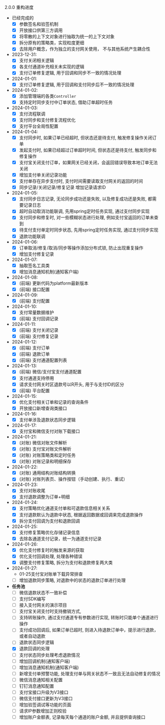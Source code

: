 2.0.0 重构进度
- 已经完成的
  - [x] 参数签名和验签机制
  - [x] 开放接口供第三方调用
  - [x] 将零散的上下文对象进行抽取为统一的上下文对象
  - [x] 拆分原有的策略类，实现粒度更细
  - [x] 去除用户概念，作为独立的支付网关使用， 不与其他系统产生耦合性
- 2023-12-31:
  - [x] 支付关闭相关逻辑
  - [x] 各支付通道补充相关未实现的逻辑
  - [x] 支付订单修复逻辑, 用于回调和同步不一致的情况处理
- 2024-01-01:
  - [x] 支付订单修复逻辑, 用于回调和支付同步后不一致的情况处理
- 2024-01-02:
  - [x] 添加管理端的各类`Controller`    
  - [x] 支持定时同步支付中订单状态, 借助订单超时任务
- 2024-01-03:
  - [x] 支付流程联调
  - [x] 支付同步和支付修复流程优化
  - [x] 支付平台全局性配置
- 2024-01-04:
  - [x] 支付同步时, 如果订单已经超时, 但状态还是待支付, 触发修复操作关闭订单
  - [x] 发起支付时, 如果已经超过订单超时时间, 但状态还是待支付, 触发同步和修复操作
  - [x] 支付宝关闭支付订单，如果网关已经关闭，会返回错误导致本地订单无法关闭
  - [x] 增加支付单关闭记录功能
  - [x] 支付单存在异步支付时, 支付时间需要读取支付网关的返回的时间
  - [x] 同步记录/关闭记录/修复记录 增加记录请求ID
- 2024-01-05:
  - [x] 支付同步日志记录, 无论同步成功还是失败, 以及修复成功还是失败, 都需要记录日志
  - [x] 超时自动取消功能联调, 先用spring定时任务实现, 通过支付同步实现
  - [x] 支付同步和修复时, 对一些模糊状态进行处理, 例如支付宝返回的订单未查到
  - [x] 待支付支付单定时同步状态, 先用spring定时任务实现, 通过支付同步实现
  - [x] 退款功能联调
- 2024-01-06:
  - [x] 订单取消/修复/取消/同步等操作添加分布式锁, 防止出现重复操作
  - [x] 增加支付修复记录
- 2024-01-07:
  - [x] 抽取签名工具类
  - [x] 增加消息通知机制(通知客户端)
- 2024-01-08:
  - [x] (前端) 更新代码为platform最新版本
  - [x] (前端) 接口配置
- 2024-01-09:
  - [x] (前端) 支付配置
- 2024-01-10:
  - [x] 支付常量数据维护
  - [x] (前端) 支付回调记录
- 2024-01-11:
  - [x] (前端) 支付关闭记录
  - [x] (前端) 支付修复记录
- 2024-01-12:
  - [x] (前端) 支付订单
  - [x] (前端) 退款订单
  - [x] (前端) 支付通道配置列表
- 2024-01-13:
  - [x] (前端) 微信/支付宝支付通道配置
  - [x] 支付通道支持停用
  - [x] 请求支付网关时区退款号以R开头, 用于与支付ID的区分
  - [x] (前端) 平台配置
- 2024-01-15:
  - [x] 优化支付相关订单和记录的查询条件
  - [x] 开放接口新增查询类接口
- 2024-01-16:
  - [x] 支付单涉及退款状态同步逻辑
- 2024-01-17:
  - [x] 支付宝和微信支付对账下载接口
- 2024-01-21:
  - [x] (对账) 微信对账文件解析
  - [x] (对账) 支付宝对账文件解析
  - [x] (对账) 对账策略类和定时任务
  - [x] (对账) 对账记录和明细保存
- 2024-01-22:
  - [x] (对账) 通用结构对账结构转换
  - [x] (对账) 对账列表页、操作按钮（手动创建、执行、重试）
- 2024-01-23:
  - [x] 支付对账收尾
  - [x] 支付退款调整为订单+明细
- 2024-01-24:
  - [x] 支付策略优化通道支付单和可退款信息相关关系
  - [x] 支付退款默认为退款中状态, 根据返回数据或回调来完成退款操作
  - [x] 拆分支付回调为支付和退款回调
- 2024-01-25:
  - [x] 支付修复策略优化存储记录信息
  - [x] 去除各通道支付记录，统一为通道支付记录
- 2024-01-26:
  - [x] 优化支付修复时的触发来源的获取
  - [x] 优化支付回调处理, 处理各种错误
  - [x] 调整支付修复策略, 拆分为支付和退款修复两大类
- 2024-01-27:
  - 01-25支付宝对账单下载异常排查
  - [ ] 增加退款同步策略, 对退款中的状态的退款订单进行处理
- **任务池**
  - [ ] 微信退款状态不一致补偿
  - [ ] 支付SDK编写
  - [ ] 接入支付网关的演示项目
  - [ ] 支付宝关闭支付时支持撤销方式,
  - [ ] 支持转账操作, 通过支付通道专有参数进行实现, 转账时只能单个通道进行操作
  - [ ] 支付成功回调后, 如果订单已超时, 则进入待退款订单中，提示进行退款，或者自动退款
  - [ ] 退款状态同步逻辑
  - [x] 退款回调的处理
  - [ ] 支付状态同步处理考虑退款情况
  - [ ] 增加回调机制(通知客户端)
  - [ ] 增加消息通知机制(通知客户端)
  - [ ] 新增支付单预警功能, 处理支付单与网关状态不一致且无法自动修复的情况
  - [ ] 微信消息通知相关配置
  - [ ] 钉钉消息通知配置
  - [ ] 支付宝接口升级为V3接口
  - [ ] 微信支付接口更新为V3接口
  - [ ] 增加验签调试等功能的页面
  - [ ] 请求IP参数增加正则校验
  - [ ] 增加账户金额表, 记录每天每个通道的账户金额, 并且提供查询接口
